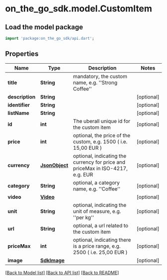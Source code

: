 # on_the_go_sdk.model.CustomItem

## Load the model package
```dart
import 'package:on_the_go_sdk/api.dart';
```

## Properties
Name | Type | Description | Notes
------------ | ------------- | ------------- | -------------
**title** | **String** | mandatory, the custom name, e.g. ''Strong Coffee'' | 
**description** | **String** |  | [optional] 
**identifier** | **String** |  | [optional] 
**listName** | **String** |  | [optional] 
**id** | **int** | The uberall unique id for the custom item | [optional] 
**price** | **int** | optional, the price of the custom, e.g. 1500 ( i.e. 15,00 EUR ) | [optional] 
**currency** | [**JsonObject**](.md) | optional, indicating the currency for price and priceMax in ISO-4217, e.g. EUR | [optional] 
**category** | **String** | optional, a category name, e.g. ''Coffee'' | [optional] 
**video** | [**Video**](Video.md) |  | [optional] 
**unit** | **String** | optional, indicating the unit of measure, e.g. ''per kg'' | [optional] 
**url** | **String** | optional, a url related to the custom item | [optional] 
**priceMax** | **int** | optional, indicating there is a price range, e.g. 2500 ( i.e. 25,00 EUR ) | [optional] 
**image** | [**SdkImage**](SdkImage.md) |  | [optional] 

[[Back to Model list]](../README.md#documentation-for-models) [[Back to API list]](../README.md#documentation-for-api-endpoints) [[Back to README]](../README.md)


